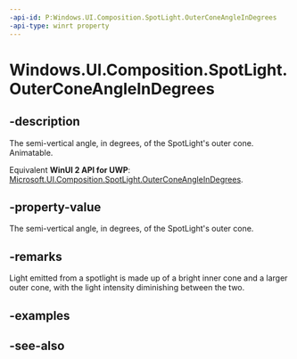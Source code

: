 ```yaml
---
-api-id: P:Windows.UI.Composition.SpotLight.OuterConeAngleInDegrees
-api-type: winrt property
---
```


<!-- Property syntax
public float OuterConeAngleInDegrees { get;  set; }
-->

# Windows.UI.Composition.SpotLight.OuterConeAngleInDegrees

## -description
The semi-vertical angle, in degrees, of the SpotLight's outer cone. Animatable.

Equivalent **WinUI 2 API for UWP**: [Microsoft.UI.Composition.SpotLight.OuterConeAngleInDegrees](/windows/winui/api/microsoft.ui.composition.spotlight.outerconeangleindegrees).

## -property-value
The semi-vertical angle, in degrees, of the SpotLight's outer cone.

## -remarks
Light emitted from a spotlight is made up of a bright inner cone and a larger outer cone, with the light intensity diminishing between the two.

## -examples

## -see-also
